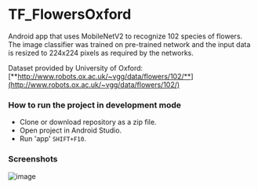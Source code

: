 # TF_FlowersOxford
Android app that uses MobileNetV2 to recognize 102 species of flowers. The image classifier was trained on pre-trained network and the input data is resized to 224x224 pixels  as required by the networks.

Dataset provided by University of Oxford: [**http://www.robots.ox.ac.uk/~vgg/data/flowers/102/**](http://www.robots.ox.ac.uk/~vgg/data/flowers/102/)


### How to run the project in development mode
* Clone or download repository as a zip file.
* Open project in Android Studio.
* Run 'app' `SHIFT+F10`.


### Screenshots
![image](https://user-images.githubusercontent.com/25232443/57577089-a0d4c000-746f-11e9-8f6e-413a819a1557.png)


